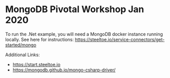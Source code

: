 # MongoDB Pivotal Workshop Jan 2020

To run the .Net example, you will need a MongoDB docker instance running locally. See here for instructions: https://steeltoe.io/service-connectors/get-started/mongo

Additional Links:
- https://start.steeltoe.io
- https://mongodb.github.io/mongo-csharp-driver/
